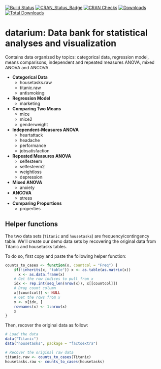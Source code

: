 <!-- README.md is generated from README.Rmd. Please edit that file -->
[![Build Status](https://api.travis-ci.org/kassambara/datarium.png)](https://travis-ci.org/kassambara/datarium) [![CRAN\_Status\_Badge](https://www.r-pkg.org/badges/version/datarium)](https://cran.r-project.org/package=datarium) [![CRAN Checks](https://cranchecks.info/badges/summary/datarium)](https://cran.r-project.org/web/checks/check_results_datarium.html) [![Downloads](https://cranlogs.r-pkg.org/badges/datarium)](https://cran.r-project.org/package=datarium) [![Total Downloads](https://cranlogs.r-pkg.org/badges/grand-total/datarium?color=orange)](https://cranlogs.r-pkg.org/badges/grand-total/datarium)

datarium: Data bank for statistical analyses and visualization
==============================================================

Contains data organized by topics: categorical data, regression model, means comparisons, independent and repeated measures ANOVA, mixed ANOVA and ANCOVA.

-   **Categorical Data**
    -   housetasks.raw
    -   titanic.raw
    -   antismoking
-   **Regression Model**
    -   marketing
-   **Comparing Two Means**
    -   mice
    -   mice2
    -   genderweight
-   **Independent-Measures ANOVA**
    -   heartattack
    -   headache
    -   performance
    -   jobsatisfaction
-   **Repeated Measures ANOVA**
    -   selfesteem
    -   selfesteem2
    -   weightloss
    -   depression
-   **Mixed ANOVA**
    -   anxiety
-   **ANCOVA**
    -   stress
-   **Comparing Proportions**
    -   properties

Helper functions
----------------

The two data sets (`Titanic` and `housetasks`) are frequency/contingency table. We'll create our demo data sets by recovering the original data from Titanic and housetasks tables.

To do so, first copy and paste the following helper function:

``` r
counts_to_cases <- function(x, countcol = "Freq") {
    if(!inherits(x, "table")) x <- as.table(as.matrix(x))
      x <- as.data.frame(x)
    # Get the row indices to pull from x
    idx <- rep.int(seq_len(nrow(x)), x[[countcol]])
    # Drop count column
    x[[countcol]] <- NULL
    # Get the rows from x
    x <- x[idx, ]
    rownames(x) <- 1:nrow(x)
    x
}
```

Then, recover the original data as follow:

``` r
# Load the data
data("Titanic")
data("housetasks", package = "factoextra")

# Recover the original raw data
titanic.raw <- counts_to_cases(Titanic)
housetasks.raw <- counts_to_cases(housetasks)
```

